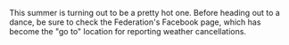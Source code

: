 This summer is turning out to be a pretty hot one.  Before heading out to a dance, be sure to check the Federation's Facebook page, which has become the "go to" location for reporting weather cancellations.
